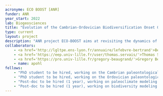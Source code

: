 ```yaml
---
acronyme: ECO BOOST [ANR]
funder: ANR
year_start: 2022
lab: Biogeosciences
title: "Evolution of the Cambrian-Ordovician Biodiversification Onset Over Space and Time"
type: current
layout: project
description: "ANR project ECO-BOOST aims at revisiting the dynamics of Early Paleozoic biodiversifications using data and climate-biodiversity models."
collaborators:
    - <a href='http://lgltpe.ens-lyon.fr/annuaire/lefebvre-bertrand'>Bertrand Lefebvre</a> (PI)
    - <a href='https://eep.univ-lille.fr/user/thomas.servais/'>Thomas Servais</a>
    - <a href='https://pro.univ-lille.fr/gregory-beaugrand/'>Gregory Beaugrand</a>
    - name: apohl
fellows:
    - "PhD student to be hired, working on the Cambrian paleontological database (UMR 5276 Lyon)"
    - "PhD student to be hired, working on the Ordovician paleontological database (UMR 8198 Lille)"
    - "Post-doc to be hired (1 year), working on paleoclimate modeling (UMR 6282 Dijon)"
    - "Post-doc to be hired (1 year), working on biodiversity modeling (UMR 8187 Wimereux)"
---
```

